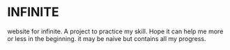 # INFINITE
website for infinite.
A project to practice my skill.
Hope it can help me more or less in the beginning.
it may be naive but contains all my progress.
